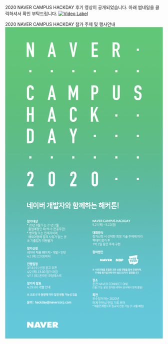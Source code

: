 2020 NAVER CAMPUS HACKDAY 후기 영상이 공개되었습니다.
아래 썸네일을 클릭하셔서 확인 부탁드립니다.
[![Video Label](https://img.youtube.com/vi/TuLhnwR0IaQ/0.jpg)](https://www.youtube.com/embed//TuLhnwR0IaQ)

2020 NAVER CAMPUS HACKDAY  참가 주제 및 행사안내
<img src="https://github.com/2020-NAVER-CAMPUS-HACKDAY/common/blob/master/2020_naver%20campus%20hackday.jpeg"/>
